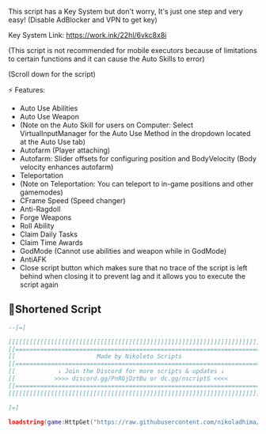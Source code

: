This script has a Key System but don't worry, It's just one step and very easy! (Disable AdBlocker and VPN to get key)

Key System Link: https://work.ink/22hl/6vkc8x8i

(This script is not recommended for mobile executors because of limitations to certain functions and it can cause the Auto Skills to error)

(Scroll down for the script)

⚡ Features:
- Auto Use Abilities
- Auto Use Weapon
- (Note on the Auto Skill for users on Computer: Select VirtualInputManager for the Auto Use Method in the dropdown located at the Auto Use tab)
- Autofarm (Player attaching)
- Autofarm: Slider offsets for configuring position and BodyVelocity (Body velocity enhances autofarm)
- Teleportation
- (Note on Teleportation: You can teleport to in-game positions and other gamemodes)
- CFrame Speed (Speed changer)
- Anti-Ragdoll
- Forge Weapons
- Roll Ability
- Claim Daily Tasks
- Claim Time Awards
- GodMode (Cannot use abilities and weapon while in GodMode)
- AntiAFK
- Close script button which makes sure that no trace of the script is left behind when closing it to prevent lag and it allows you to execute the script again

## 🔌Shortened Script
```lua
--[=[

[[[[[[[[[[[[[[[[[[[[[[[[[[[[[[[[[[[[[]]]]]]]]]]]]]]]]]]]]]]]]]]]]]]]]]]]]]]
[[=======================================================================]]
[[                       Made by Nikoleto Scripts                        ]]
[[=======================================================================]]
[[            ↓ Join the Discord for more scripts & updates ↓            ]]
[[           >>>> discord.gg/PnRGjDztBu or dc.gg/nscriptS <<<<           ]]
[[=======================================================================]]
[[[[[[[[[[[[[[[[[[[[[[[[[[[[[[[[[[[[[]]]]]]]]]]]]]]]]]]]]]]]]]]]]]]]]]]]]]]

]=]

loadstring(game:HttpGet("https://raw.githubusercontent.com/nikoladhima/Combat/refs/heads/main/CombatAimbot"))()
```
<br/>
